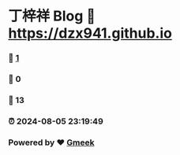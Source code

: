 # 丁梓祥 Blog  :link: https://dzx941.github.io 
### :page_facing_up: [1](https://dzx941.github.io/tag.html) 
### :speech_balloon: 0 
### :hibiscus: 13 
### :alarm_clock: 2024-08-05 23:19:49 
### Powered by :heart: [Gmeek](https://github.com/Meekdai/Gmeek)
